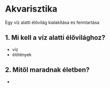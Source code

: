 <style>
  .page-header {
    background-image: none;
  }
  body {
    background-image: url("images/ada-aq-1.jpg");
    background-position: center;
    background-repeat: no-repeat;
    background-size: cover;
  }
</style>

# Akvarisztika

Egy víz alatti élővilág kialakítása és fenntartása

## 1. Mi kell a víz alatti élővilághoz?

- víz
- élőlények

## 2. Mitől maradnak életben?

-
